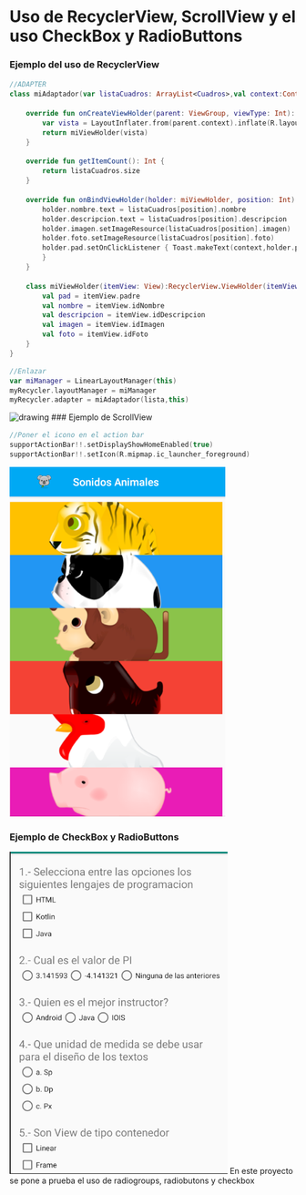 # Uso de RecyclerView, ScrollView y el uso CheckBox y RadioButtons
### Ejemplo del uso de RecyclerView

```kotlin
//ADAPTER
class miAdaptador(var listaCuadros: ArrayList<Cuadros>,val context:Context):RecyclerView.Adapter<miAdaptador.miViewHolder>(){

    override fun onCreateViewHolder(parent: ViewGroup, viewType: Int): miViewHolder {
        var vista = LayoutInflater.from(parent.context).inflate(R.layout.item_list,parent,false)
        return miViewHolder(vista)
    }

    override fun getItemCount(): Int {
        return listaCuadros.size
    }

    override fun onBindViewHolder(holder: miViewHolder, position: Int) {
        holder.nombre.text = listaCuadros[position].nombre
        holder.descripcion.text = listaCuadros[position].descripcion
        holder.imagen.setImageResource(listaCuadros[position].imagen)
        holder.foto.setImageResource(listaCuadros[position].foto)
        holder.pad.setOnClickListener { Toast.makeText(context,holder.pad.idDescripcion.text,Toast.LENGTH_SHORT).show() 
        }
    }

    class miViewHolder(itemView: View):RecyclerView.ViewHolder(itemView) {
        val pad = itemView.padre
        val nombre = itemView.idNombre
        val descripcion = itemView.idDescripcion
        val imagen = itemView.idImagen
        val foto = itemView.idFoto
    }
}
```

```kotlin
//Enlazar
var miManager = LinearLayoutManager(this)
myRecycler.layoutManager = miManager
myRecycler.adapter = miAdaptador(lista,this)
```
<img src="Imagenes/recycler.gif" alt="drawing" width="400"/>
### Ejemplo de ScrollView

```kotlin
//Poner el icono en el action bar
supportActionBar!!.setDisplayShowHomeEnabled(true)
supportActionBar!!.setIcon(R.mipmap.ic_launcher_foreground)
```
![scrollview](Imagenes/ScrollView.png)

### Ejemplo de CheckBox y RadioButtons
![check](Imagenes/RadioButtons.png)
En este proyecto se pone a prueba el uso de radiogroups, radiobutons y checkbox
